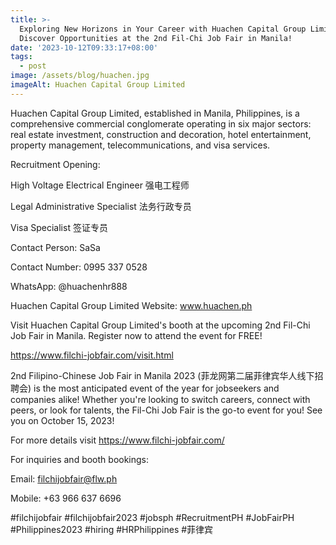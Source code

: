 ```yaml
---
title: >-
  Exploring New Horizons in Your Career with Huachen Capital Group Limited:
  Discover Opportunities at the 2nd Fil-Chi Job Fair in Manila!
date: '2023-10-12T09:33:17+08:00'
tags:
  - post
image: /assets/blog/huachen.jpg
imageAlt: Huachen Capital Group Limited
---
```

Huachen Capital Group Limited, established in Manila, Philippines, is a comprehensive commercial conglomerate operating in six major sectors: real estate investment, construction and decoration, hotel entertainment, property management, telecommunications, and visa services.



Recruitment Opening:



High Voltage Electrical Engineer 强电工程师

Legal Administrative Specialist 法务行政专员

Visa Specialist 签证专员





Contact Person: SaSa

Contact Number: 0995 337 0528

WhatsApp: @huachenhr888

Huachen Capital Group Limited Website: www.huachen.ph



Visit Huachen Capital Group Limited's booth at the upcoming 2nd Fil-Chi Job Fair in Manila. Register now to attend the event for FREE!



https://www.filchi-jobfair.com/visit.html



2nd Filipino-Chinese Job Fair in Manila 2023 (菲龙网第二届菲律宾华人线下招聘会) is the most anticipated event of the year for jobseekers and companies alike! Whether you're looking to switch careers, connect with peers, or look for talents, the Fil-Chi Job Fair is the go-to event for you! See you on October 15, 2023!



For more details visit https://www.filchi-jobfair.com/



For inquiries and booth bookings:



Email: filchijobfair@flw.ph



Mobile: +63 966 637 6696



\#filchijobfair #filchijobfair2023 #jobsph #RecruitmentPH #JobFairPH #Philippines2023 #hiring #HRPhilippines #菲律宾
